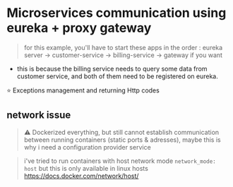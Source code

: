 # Microservices communication using eureka + proxy gateway
 

> for this example, you'll have to start these apps in the order : eureka server -> customer-service -> billing-service -> gateway if you want

* this is because the billing service needs to query some data from customer service, and both of them need to be registered on eureka.

⭐ Exceptions management and returning Http codes


## network issue

> ⚠ Dockerized everything, but still cannot establish communication between running containers (static ports & adresses), maybe this is why i need a configuration provider service

> i've tried to run containers with host network mode `network_mode: host` but this is only available in linux hosts https://docs.docker.com/network/host/